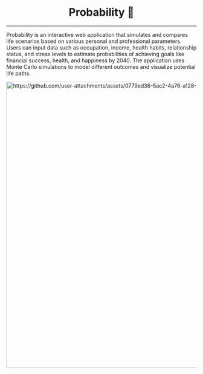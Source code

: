 <h1 align="center">Probability 🎲</h1>
<hr>

Probability is an interactive web application that simulates and compares life scenarios based on various personal and professional parameters. Users can input data such as occupation, income, health habits, relationship status, and stress levels to estimate probabilities of achieving goals like financial success, health, and happiness by 2040. The application uses Monte Carlo simulations to model different outcomes and visualize potential life paths.

<img width="1364" height="758" alt="https://github.com/user-attachments/assets/0779ed36-5ac2-4a76-a128-9e1ab5f86c54" />

